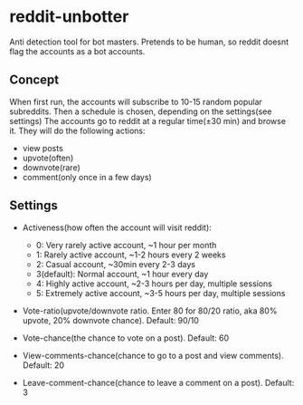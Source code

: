 # reddit-unbotter
Anti detection tool for bot masters. Pretends to be human, so reddit doesnt flag the accounts as a bot accounts.
## Concept
When first run, the accounts will subscribe to 10-15 random popular subreddits. Then a schedule is chosen, depending on the settings(see settings)
The accounts go to reddit at a regular time(±30 min) and browse it. They will do the following actions:
- view posts
- upvote(often) 
- downvote(rare) 
- comment(only once in a few days)
## Settings
- Activeness(how often the account will visit reddit):
  - 0: Very rarely active account, ~1 hour per month
  - 1: Rarely active account, ~1-2 hours every 2 weeks
  - 2: Casual account, ~30min every 2-3 days
  - 3(default): Normal account, ~1 hour every day
  - 4: Highly active account, ~2-3 hours per day, multiple sessions
  - 5: Extremely active account, ~3-5 hours per day, multiple sessions  

- Vote-ratio(upvote/downvote ratio. Enter 80 for 80/20 ratio, aka 80% upvote, 20% downvote chance). Default: 90/10  
- Vote-chance(the chance to vote on a post). Default: 60  
- View-comments-chance(chance to go to a post and view comments). Default: 20  
- Leave-comment-chance(chance to leave a comment on a post). Default: 3  
